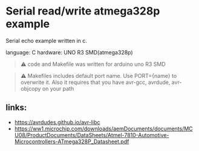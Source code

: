 # Serial read/write atmega328p example

Serial echo example written in c.

language: C
hardware: UNO R3 SMD(atmega328p)

> :warning: code and Makefile was written for arduino uno R3 SMD

> :warning: Makefiles includes default port name. Use PORT={name} to overwrite it. Also it requires that you have avr-gcc, avrdude, avr-objcopy on your path

## links:
- https://avrdudes.github.io/avr-libc
- https://ww1.microchip.com/downloads/aemDocuments/documents/MCU08/ProductDocuments/DataSheets/Atmel-7810-Automotive-Microcontrollers-ATmega328P_Datasheet.pdf

